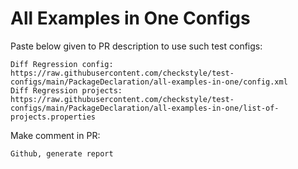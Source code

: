 # All Examples in One Configs
Paste below given to PR description to use such test configs:
```
Diff Regression config: https://raw.githubusercontent.com/checkstyle/test-configs/main/PackageDeclaration/all-examples-in-one/config.xml
Diff Regression projects: https://raw.githubusercontent.com/checkstyle/test-configs/main/PackageDeclaration/all-examples-in-one/list-of-projects.properties
```
Make comment in PR:
```
Github, generate report
```
